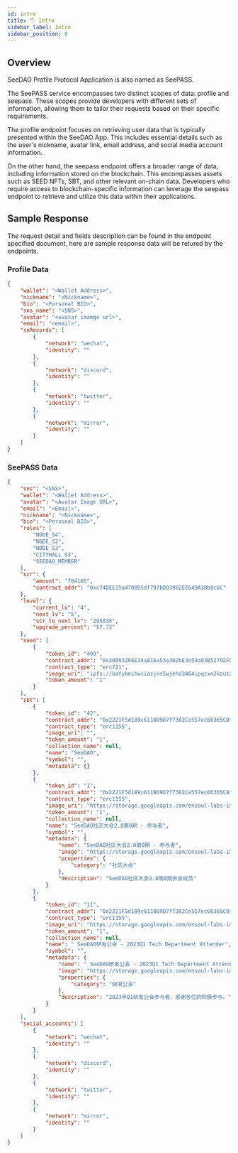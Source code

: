 ```yaml
---
id: intro
title: 🖐️ Intro
sidebar_label: Intro
sidebar_position: 0
---
```


## Overview

SeeDAO Profile Protocol Application is also named as SeePASS.

The SeePASS service encompasses two distinct scopes of data: profile and seepass.
These scopes provide developers with different sets of information,
allowing them to tailor their requests based on their specific requirements.

The profile endpoint focuses on retrieving user data that is typically presented within the SeeDAO App.
This includes essential details such as the user's nickname,
avatar link, email address, and social media account information. 

On the other hand, the seepass endpoint offers a broader range of data,
including information stored on the blockchain. This encompasses assets such as SEED NFTs, SBT,
and other relevant on-chain data. Developers who require access to blockchain-specific 
information can leverage the seepass endpoint to retrieve and utilize this data within their applications.

## Sample Response

The request detail and fields description can be found in the endpoint specified document,
here are sample response data will be retured by the endpoints.

### Profile Data

```json
{
    "wallet": "<Wallet Address>",
    "nickname": "<Nickname>",
    "bio": "<Personal BIO>",
    "sns_name": "<SNS>",
    "avatar": "<avatar imamge url>",
    "email": "<email>",
    "snRecords": [
        {
            "network": "wechat",
            "identity": ""
        },
        {
            "network": "discord",
            "identity": ""
        },
        {
            "network": "twitter",
            "identity": ""
        },
        {
            "network": "mirror",
            "identity": ""
        }
    ]
}
```

### SeePASS Data

```json
{
    "sns": "<SNS>",
    "wallet": "<Wallet Address>",
    "avatar": "<Avatar Image URL>",
    "email": "<Email>",
    "nickname": "<Nickname>",
    "bio": "<Personal BIO>",
    "roles": [
        "NODE_S4",
        "NODE_S2",
        "NODE_S3",
        "CITYHALL_S3",
        "SEEDAO_MEMBER"
    ],
    "scr": {
        "amount": "704165",
        "contract_addr": "0xc74DEE15a4700D5df797bDD3982EE649A3Bb8c6C"
    },
    "level": {
        "current_lv": "4",
        "next_lv": "5",
        "scr_to_next_lv": "295835",
        "upgrade_percent": "57.73"
    },
    "seed": [
        {
            "token_id": "499",
            "contract_addr": "0x30093266E34a816a53e302bE3e59a93B52792FD4",
            "contract_type": "erc721",
            "image_uri": "ipfs://bafybeihwciazjns5wjehd3464ipqzxn2kzutazj2ovk3bol4oxjvpcl5za/499_3.png",
            "token_amount": "1"
        }
    ],
    "sbt": [
        {
            "token_id": "42",
            "contract_addr": "0x2221F5d189c611B09D7f7382Ce557ec66365C8fc",
            "contract_type": "erc1155",
            "image_uri": "",
            "token_amount": "1",
            "collection_name": null,
            "name": "SeeDAO",
            "symbol": "",
            "metadata": {}
        },
        {
            "token_id": "1",
            "contract_addr": "0x2221F5d189c611B09D7f7382Ce557ec66365C8fc",
            "contract_type": "erc1155",
            "image_uri": "https://storage.googleapis.com/ensoul-labs-image/FkboaQ7VEAI_3Nd 1.png",
            "token_amount": "1",
            "collection_name": null,
            "name": "SeeDAO社区大会2.0第0期 - 参与者",
            "symbol": "",
            "metadata": {
                "name": "SeeDAO社区大会2.0第0期 - 参与者",
                "image": "https://storage.googleapis.com/ensoul-labs-image/FkboaQ7VEAI_3Nd 1.png",
                "properties": {
                    "category": "社区大会"
                },
                "description": "SeeDAO社区大会2.0第0期参会成员"
            }
        },
        {
            "token_id": "11",
            "contract_addr": "0x2221F5d189c611B09D7f7382Ce557ec66365C8fc",
            "contract_type": "erc1155",
            "image_uri": "https://storage.googleapis.com/ensoul-labs-image/11x386picture.jpg",
            "token_amount": "1",
            "collection_name": null,
            "name": " SeeDAO研发公会 - 2023Q1 Tech Department Attender",
            "symbol": "",
            "metadata": {
                "name": " SeeDAO研发公会 - 2023Q1 Tech Department Attender",
                "image": "https://storage.googleapis.com/ensoul-labs-image/11x386picture.jpg",
                "properties": {
                    "category": "研发公会"
                },
                "description": "2023年Q1研发公会参与者，感谢各位的积极参与。"
            }
        }
    ],
    "social_accounts": [
        {
            "network": "wechat",
            "identity": ""
        },
        {
            "network": "discord",
            "identity": ""
        },
        {
            "network": "twitter",
            "identity": ""
        },
        {
            "network": "mirror",
            "identity": ""
        }
    ]
}

```
